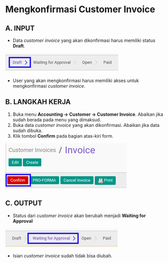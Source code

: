 # Mengkonfirmasi Customer Invoice

## A. INPUT

* Data *customer invoice* yang akan dikonfirmasi harus memiliki status **Draft**.

![](../../img/customer-invoice/status-draft.png)

* User yang akan mengkonfirmasi harus memiliki akses untuk mengkonfirmasi *customer invoice*.

## B. LANGKAH KERJA

1. Buka menu **Accounting -> Customer -> Customer Invoice**. Abaikan jika sudah berada pada menu yang dimaksud.
2. Buka data *customer invoice* yang akan dikonfirmasi. Abaikan jika data sudah dibuka.
3. Klik tombol **Confirm** pada bagian atas-kiri form.

![](../../img/customer-invoice/tombol-confirm.png)

## C. OUTPUT

* Status dari *customer invoice* akan berubah menjadi **Waiting for Approval**

![](../../img/customer-invoice/status-waiting-for-approval.png)

* Isian *customer invoice* sudah tidak bisa diubah.
